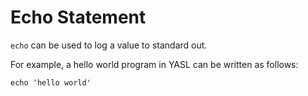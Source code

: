 # Echo Statement

`echo` can be used to log a value to standard out.

For example, a hello world program in YASL can be written as follows:

```
echo 'hello world'

```
